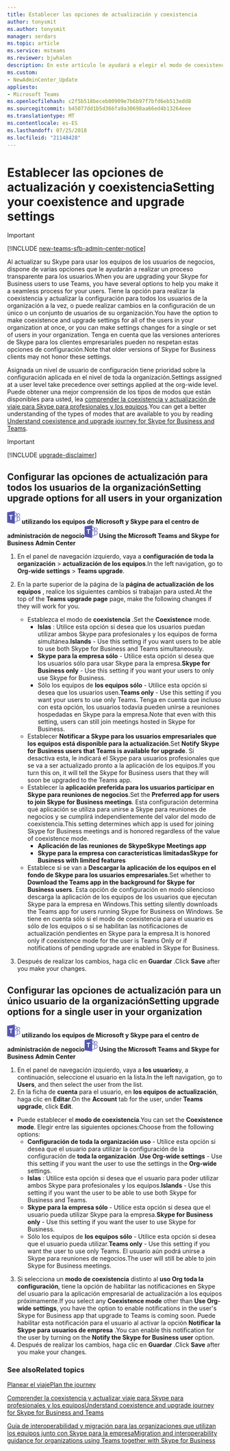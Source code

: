 ```yaml
---
title: Establecer las opciones de actualización y coexistencia
author: tonysmit
ms.author: tonysmit
manager: serdars
ms.topic: article
ms.service: msteams
ms.reviewer: bjwhalen
description: En este artículo le ayudará a elegir el modo de coexistencia y establecer otras opciones de configuración de coexistencia.
ms.custom:
- NewAdminCenter_Update
appliesto:
- Microsoft Teams
ms.openlocfilehash: c2f5b518beceb00909e7b6b97f7bfd6eb513edd8
ms.sourcegitcommit: b45077dd1b5d366fa9a30698aa66ed4b13264eee
ms.translationtype: MT
ms.contentlocale: es-ES
ms.lasthandoff: 07/25/2018
ms.locfileid: "21148428"
---
```

# <a name="setting-your-coexistence-and-upgrade-settings"></a><span data-ttu-id="e0c5d-103">Establecer las opciones de actualización y coexistencia</span><span class="sxs-lookup"><span data-stu-id="e0c5d-103">Setting your coexistence and upgrade settings</span></span>

> [!IMPORTANT]
> [!INCLUDE [new-teams-sfb-admin-center-notice](includes/new-teams-sfb-admin-center-notice.md)]

<span data-ttu-id="e0c5d-104">Al actualizar su Skype para usar los equipos de los usuarios de negocios, dispone de varias opciones que le ayudarán a realizar un proceso transparente para los usuarios.</span><span class="sxs-lookup"><span data-stu-id="e0c5d-104">When you are upgrading your Skype for Business users to use Teams, you have several options to help you make it a seamless process for your users.</span></span> <span data-ttu-id="e0c5d-105">Tiene la opción para realizar la coexistencia y actualizar la configuración para todos los usuarios de la organización a la vez, o puede realizar cambios en la configuración de un único o un conjunto de usuarios de su organización.</span><span class="sxs-lookup"><span data-stu-id="e0c5d-105">You have the option to make coexistence and upgrade settings for all of the users in your organization at once, or you can make settings changes for a single or set of users in your organization.</span></span> <span data-ttu-id="e0c5d-106">Tenga en cuenta que las versiones anteriores de Skype para los clientes empresariales pueden no respetan estas opciones de configuración.</span><span class="sxs-lookup"><span data-stu-id="e0c5d-106">Note that older versions of Skype for Business clients may not honor these settings.</span></span>

<span data-ttu-id="e0c5d-107">Asignada un nivel de usuario de configuración tiene prioridad sobre la configuración aplicada en el nivel de toda la organización.</span><span class="sxs-lookup"><span data-stu-id="e0c5d-107">Settings assigned at a user level take precedence over settings applied at the org-wide level.</span></span> <span data-ttu-id="e0c5d-108">Puede obtener una mejor comprensión de los tipos de modos que están disponibles para usted, lea [comprender la coexistencia y actualización de viaje para Skype para profesionales y los equipos](upgrade-and-coexistence-of-skypeforbusiness-and-teams.md).</span><span class="sxs-lookup"><span data-stu-id="e0c5d-108">You can get a better understanding of the types of modes that are available to you by reading [Understand coexistence and upgrade journey for Skype for Business and Teams](upgrade-and-coexistence-of-skypeforbusiness-and-teams.md).</span></span>  

> [!IMPORTANT]
> [!INCLUDE [upgrade-disclaimer](includes/upgrade-disclaimer.md)]


## <a name="setting-upgrade-options-for-all-users-in-your-organization"></a><span data-ttu-id="e0c5d-109">Configurar las opciones de actualización para todos los usuarios de la organización</span><span class="sxs-lookup"><span data-stu-id="e0c5d-109">Setting upgrade options for all users in your organization</span></span>

<span data-ttu-id="e0c5d-110">![los equipos-logotipo-30x30.png](media/teams-logo-30x30.png) **utilizando los equipos de Microsoft y Skype para el centro de administración de negocio**</span><span class="sxs-lookup"><span data-stu-id="e0c5d-110">![teams-logo-30x30.png](media/teams-logo-30x30.png) **Using the Microsoft Teams and Skype for Business Admin Center**</span></span>

1. <span data-ttu-id="e0c5d-111">En el panel de navegación izquierdo, vaya a **configuración de toda la organización** > **actualización de los equipos**.</span><span class="sxs-lookup"><span data-stu-id="e0c5d-111">In the left navigation, go to **Org-wide settings** > **Teams upgrade**.</span></span> 

2. <span data-ttu-id="e0c5d-112">En la parte superior de la página de la **página de actualización de los equipos** , realice los siguientes cambios si trabajan para usted.</span><span class="sxs-lookup"><span data-stu-id="e0c5d-112">At the top of the **Teams upgrade page** page, make the following changes if they will work for you.</span></span>
    - <span data-ttu-id="e0c5d-113">Establezca el modo de **coexistencia** .</span><span class="sxs-lookup"><span data-stu-id="e0c5d-113">Set the **Coexistence** mode.</span></span>
        - <span data-ttu-id="e0c5d-114">**Islas** : Utilice esta opción si desea que los usuarios puedan utilizar ambos Skype para profesionales y los equipos de forma simultánea.</span><span class="sxs-lookup"><span data-stu-id="e0c5d-114">**Islands** - Use this setting if you want users to be able to use both Skype for Business and Teams simultaneously.</span></span>
        - <span data-ttu-id="e0c5d-115">**Skype para la empresa sólo** - Utilice esta opción si desea que los usuarios sólo para usar Skype para la empresa.</span><span class="sxs-lookup"><span data-stu-id="e0c5d-115">**Skype for Business only** - Use this setting if you want your users to only use Skype for Business.</span></span>
        - <span data-ttu-id="e0c5d-116">Sólo los equipos de **los equipos sólo** - Utilice esta opción si desea que los usuarios usen.</span><span class="sxs-lookup"><span data-stu-id="e0c5d-116">**Teams only** - Use this setting if you want your users to use only Teams.</span></span> <span data-ttu-id="e0c5d-117">Tenga en cuenta que incluso con esta opción, los usuarios todavía pueden unirse a reuniones hospedadas en Skype para la empresa.</span><span class="sxs-lookup"><span data-stu-id="e0c5d-117">Note that even with this setting, users can still join meetings hosted in Skype for Business.</span></span>
    - <span data-ttu-id="e0c5d-118">Establecer **Notificar a Skype para los usuarios empresariales que los equipos está disponible para la actualización**.</span><span class="sxs-lookup"><span data-stu-id="e0c5d-118">Set **Notify Skype for Business users that Teams is available for upgrade**.</span></span> <span data-ttu-id="e0c5d-119">Si desactiva esta, le indicará el Skype para usuarios profesionales que se va a ser actualizado pronto a la aplicación de los equipos.</span><span class="sxs-lookup"><span data-stu-id="e0c5d-119">If you turn this on, it will tell the Skype for Business users that they will soon be upgraded to the Teams app.</span></span>
    - <span data-ttu-id="e0c5d-120">Establecer la **aplicación preferida para los usuarios participar en Skype para reuniones de negocios**.</span><span class="sxs-lookup"><span data-stu-id="e0c5d-120">Set the **Preferred app for users to join Skype for Business meetings**.</span></span> <span data-ttu-id="e0c5d-121">Esta configuración determina qué aplicación se utiliza para unirse a Skype para reuniones de negocios y se cumplirá independientemente del valor del modo de coexistencia.</span><span class="sxs-lookup"><span data-stu-id="e0c5d-121">This setting determines which app is used for joining Skype for Business meetings and is honored regardless of the value of coexistence mode.</span></span>
      - <span data-ttu-id="e0c5d-122">**Aplicación de las reuniones de Skype**</span><span class="sxs-lookup"><span data-stu-id="e0c5d-122">**Skype Meetings app**</span></span>
      - <span data-ttu-id="e0c5d-123">**Skype para la empresa con características limitadas**</span><span class="sxs-lookup"><span data-stu-id="e0c5d-123">**Skype for Business with limited features**</span></span>
    - <span data-ttu-id="e0c5d-124">Establece si se van a **Descargar la aplicación de los equipos en el fondo de Skype para los usuarios empresariales**.</span><span class="sxs-lookup"><span data-stu-id="e0c5d-124">Set whether to **Download the Teams app in the background for Skype for Business users**.</span></span>  <span data-ttu-id="e0c5d-125">Esta opción de configuración en modo silencioso descarga la aplicación de los equipos de los usuarios que ejecutan Skype para la empresa en Windows.</span><span class="sxs-lookup"><span data-stu-id="e0c5d-125">This setting silently downloads the Teams app for users running Skype for Business on Windows.</span></span> <span data-ttu-id="e0c5d-126">Se tiene en cuenta sólo si el modo de coexistencia para el usuario es sólo de los equipos o si se habilitan las notificaciones de actualización pendientes en Skype para la empresa.</span><span class="sxs-lookup"><span data-stu-id="e0c5d-126">It is honored only if coexistence mode for the user is Teams Only or if notifications of pending upgrade are enabled in Skype for Business.</span></span>
3. <span data-ttu-id="e0c5d-127">Después de realizar los cambios, haga clic en **Guardar** .</span><span class="sxs-lookup"><span data-stu-id="e0c5d-127">Click **Save** after you make your changes.</span></span>

## <a name="setting-upgrade-options-for-a-single-user-in-your-organization"></a><span data-ttu-id="e0c5d-128">Configurar las opciones de actualización para un único usuario de la organización</span><span class="sxs-lookup"><span data-stu-id="e0c5d-128">Setting upgrade options for a single user in your organization</span></span>

<span data-ttu-id="e0c5d-129">![los equipos-logotipo-30x30.png](media/teams-logo-30x30.png) **utilizando los equipos de Microsoft y Skype para el centro de administración de negocio**</span><span class="sxs-lookup"><span data-stu-id="e0c5d-129">![teams-logo-30x30.png](media/teams-logo-30x30.png) **Using the Microsoft Teams and Skype for Business Admin Center**</span></span>

1. <span data-ttu-id="e0c5d-130">En el panel de navegación izquierdo, vaya a **los usuarios**y, a continuación, seleccione el usuario en la lista.</span><span class="sxs-lookup"><span data-stu-id="e0c5d-130">In the left navigation, go to **Users**, and then select the user from the list.</span></span> 
2. <span data-ttu-id="e0c5d-131">En la ficha de **cuenta** para el usuario, en **los equipos de actualización**, haga clic en **Editar**.</span><span class="sxs-lookup"><span data-stu-id="e0c5d-131">On the **Account** tab for the user, under **Teams upgrade**, click **Edit**.</span></span>
- <span data-ttu-id="e0c5d-132">Puede establecer el **modo de coexistencia**.</span><span class="sxs-lookup"><span data-stu-id="e0c5d-132">You can set the **Coexistence mode**.</span></span> <span data-ttu-id="e0c5d-133">Elegir entre las siguientes opciones:</span><span class="sxs-lookup"><span data-stu-id="e0c5d-133">Choose from the following options:</span></span>
    - <span data-ttu-id="e0c5d-134">**Configuración de toda la organización uso** - Utilice esta opción si desea que el usuario para utilizar la configuración de la configuración de **toda la organización** .</span><span class="sxs-lookup"><span data-stu-id="e0c5d-134">**Use Org-wide settings** - Use this setting if you want the user to use the settings in the **Org-wide** settings.</span></span> 
    - <span data-ttu-id="e0c5d-135">**Islas** : Utilice esta opción si desea que el usuario para poder utilizar ambos Skype para profesionales y los equipos.</span><span class="sxs-lookup"><span data-stu-id="e0c5d-135">**Islands** - Use this setting if you want the user to be able to use both Skype for Business and Teams.</span></span> 
    - <span data-ttu-id="e0c5d-136">**Skype para la empresa sólo** - Utilice esta opción si desea que el usuario pueda utilizar Skype para la empresa.</span><span class="sxs-lookup"><span data-stu-id="e0c5d-136">**Skype for Business only** - Use this setting if you want the user to use Skype for Business.</span></span> 
    - <span data-ttu-id="e0c5d-137">Sólo los equipos de **los equipos sólo** - Utilice esta opción si desea que el usuario pueda utilizar.</span><span class="sxs-lookup"><span data-stu-id="e0c5d-137">**Teams only** - Use this setting if you want the user to use only Teams.</span></span> <span data-ttu-id="e0c5d-138">El usuario aún podrá unirse a Skype para reuniones de negocios.</span><span class="sxs-lookup"><span data-stu-id="e0c5d-138">The user will still be able to join Skype for Business meetings.</span></span>
3. <span data-ttu-id="e0c5d-139">Si selecciona un **modo de coexistencia** distinto al **uso Org toda la configuración**, tiene la opción de habilitar las notificaciones en Skype del usuario para la aplicación empresarial de actualización a los equipos próximamente.</span><span class="sxs-lookup"><span data-stu-id="e0c5d-139">If you select any **Coexistence mode** other than **Use Org-wide settings**, you have the option to enable notifications in the user's Skype for Business app that upgrade to Teams is coming soon.</span></span> <span data-ttu-id="e0c5d-140">Puede habilitar esta notificación para el usuario al activar la opción **Notificar la Skype para usuarios de empresa** .</span><span class="sxs-lookup"><span data-stu-id="e0c5d-140">You can enable this notification for the user by turning on the **Notify the Skype for Business user** option.</span></span>
4. <span data-ttu-id="e0c5d-141">Después de realizar los cambios, haga clic en **Guardar** .</span><span class="sxs-lookup"><span data-stu-id="e0c5d-141">Click **Save** after you make your changes.</span></span>

### <a name="related-topics"></a><span data-ttu-id="e0c5d-142">See also</span><span class="sxs-lookup"><span data-stu-id="e0c5d-142">Related topics</span></span>
[<span data-ttu-id="e0c5d-143">Planear el viaje</span><span class="sxs-lookup"><span data-stu-id="e0c5d-143">Plan the journey</span></span>](upgrade-plan-journey.md)

[<span data-ttu-id="e0c5d-144">Comprender la coexistencia y actualizar viaje para Skype para profesionales y los equipos</span><span class="sxs-lookup"><span data-stu-id="e0c5d-144">Understand coexistence and upgrade journey for Skype for Business and Teams</span></span>](upgrade-and-coexistence-of-skypeforbusiness-and-teams.md)

[<span data-ttu-id="e0c5d-145">Guía de interoperabilidad y migración para las organizaciones que utilizan los equipos junto con Skype para la empresa</span><span class="sxs-lookup"><span data-stu-id="e0c5d-145">Migration and interoperability guidance for organizations using Teams together with Skype for Business</span></span>](https://docs.microsoft.com/en-us/MicrosoftTeams/migration-interop-guidance-for-teams-with-skype)
